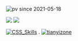 ![pv since 2021-05-18](https://komarev.com/ghpvc/?username=pythongyj&color=1677ff&label=🌬🌪_𝟮𝟬𝟮𝟭-05-18)

![](https://github-readme-stats.vercel.app/api?username=pythongyj&show_icons=true&theme=graywhite) ![](https://github-readme-stats.vercel.app/api/top-langs/?username=pythongyj)

<a href="https://github.com/pythongyj/blog" title="🍖
.
🔥">![CSS_Skills](https://github-readme-stats.vercel.app/api/pin/?username=pythongyj&repo=cq-vui&theme=graywhite)</a> . <a href="https://github.com/linxz/tianyizone" title=" . 🐉
.
🏹">![tianyizone](https://github-readme-stats.vercel.app/api/pin/?username=pythongyj&repo=blog&theme=graywhite)</a>
